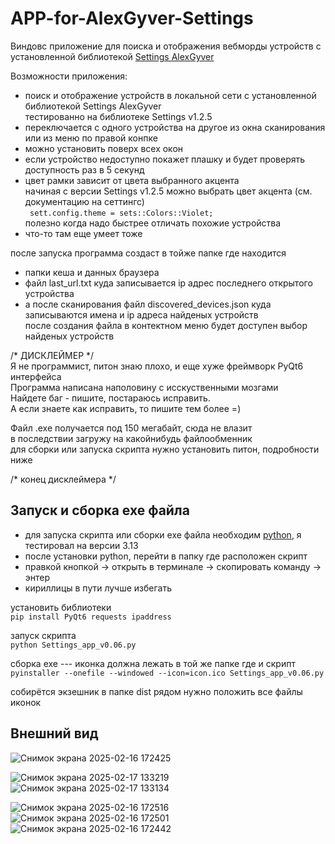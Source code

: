 
# APP-for-AlexGyver-Settings
Виндовс приложение для поиска и отображения вебморды устройств с установленной библиотекой [Settings AlexGyver](https://github.com/GyverLibs/Settings) 

Возможности приложения:
+ поиск и отображение устройств в локальной сети с  установленной библиотекой  Settings AlexGyver <br>
тестированно на библиотеке  Settings v1.2.5
+ переключается с одного устройства на другое из окна сканирования или из меню по правой конпке
+ можно установить поверх всех окон
+ если устройство недоступно покажет плашку и будет проверять доступность раз в 5 секунд
+ цвет рамки зависит от цвета выбранного акцента <br>начиная с версии Settings v1.2.5 можно выбрать цвет акцента (см. документацию на сеттингс)<br>``` sett.config.theme = sets::Colors::Violet;```<br> полезно когда надо быстрее отличать похожие устройства
+ что-то там еще умеет тоже
  
после запуска программа создаст в тойже папке где находится<br>
+ папки кеша и данных браузера
+ файл last_url.txt куда записывается ip адрес последнего открытого устройства
+ а после сканирования файл discovered_devices.json куда записываются имена и ip адреса найденых устройств<br> после создания файла в контектном меню будет доступен выбор найденых устройств


/* ДИСКЛЕЙМЕР */<br>
Я не программист, питон знаю плохо, и еще хуже фреймворк PyQt6 интерфейса<br>
Программа написана наполовину с исскуственными мозгами<br>
Найдете баг - пишите, постараюсь исправить. <br>
А если знаете как исправить, то пишите тем более =) <br>

Файл .exe получается под 150 мегабайт, сюда не влазит <br> 
в последствии загружу на какойнибудь файлообменник <br> 
для сборки или запуска скрипта нужно установить питон, подробности ниже

/* конец дисклеймера */<br>

## Запуск и сборка exe файла
+ для запуска скрипта или сборки exe файла необходим [python](https://www.python.org/downloads/), я тестировал на версии 3.13 
+ после установки python, перейти в папку где расположен скрипт 
+ правкой кнопкой -> открыть в терминале -> скопировать команду -> энтер
+ кириллицы в пути лучше избегать

установить библиотеки<br>
```pip install PyQt6 requests ipaddress```

запуск скрипта<br>
```python Settings_app_v0.06.py```

сборка exe --- иконка должна лежать в той же папке где и скрипт<br>
```pyinstaller --onefile --windowed --icon=icon.ico Settings_app_v0.06.py```

собирётся экзешник в папке dist 
рядом нужно положить все файлы иконок <br>

## Внешний вид
![Снимок экрана 2025-02-16 172425](https://github.com/user-attachments/assets/20cf2ee4-79ae-41fb-9882-3e3b45f95cdd)

![Снимок экрана 2025-02-17 133219](https://github.com/user-attachments/assets/883ddaac-a6ff-4d05-95b0-96d962eecf1e)
![Снимок экрана 2025-02-17 133134](https://github.com/user-attachments/assets/ac6db62d-6e23-4c82-b540-6b34492f5029)

![Снимок экрана 2025-02-16 172516](https://github.com/user-attachments/assets/fc6bfe1a-0f53-4b14-afa5-2e16a265367c)
![Снимок экрана 2025-02-16 172501](https://github.com/user-attachments/assets/7ffa2837-f7b2-49a1-9e6a-eac7ec83827a)
![Снимок экрана 2025-02-16 172442](https://github.com/user-attachments/assets/53e3930d-a9bb-4b06-b86a-c11e99b0361c)


